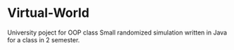 # Virtual-World
University poject for OOP class
Small randomized simulation written in Java for a class in 2 semester.
